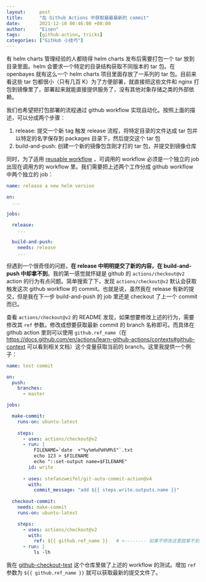 ```yaml
---
layout:     post
title:      "在 Github Actions 中获取最最最新的 commit"
date:       2021-12-10 00:46:00 +08:00
author:     "Eisen"
tags:       [github-action, tricks]
categories: ["GitHub 小技巧"]
---
```


有 helm charts 管理经验的人都晓得 helm charts 发布后需要打包一个 tar 放到目录里面。helm 会要求一个特定的目录结构获取不同版本的 tar 包。在 openbayes 就有这么一个 helm charts 项目里面存放了一系列的 tar 包。目前来看这些 tar 包都很小（只有几百 K）为了方便部署，就直接把这些文件和 nginx 打包到镜像里了，部署起来就能直接提供服务了，没有其他对象存储之类的外部依赖。

我们也希望把打包部署的流程通过 github workflow 实现自动化。按照上面的描述，可以分成两个步骤：

1. release: 提交一个新 tag 触发 release 流程，将特定目录的文件达成 tar 包并以特定的名字保存到 packages 目录下，然后提交这个 tar 包
2. build-and-push: 创建一个新的镜像包含刚才打的 tar 包，并提交到镜像仓库

同时，为了适用 [reusable workflow](https://docs.github.com/en/actions/learn-github-actions/reusing-workflows) ，可调用的 workflow 必须是一个独立的 job 出现在调用方的 workflow 里。我们需要把上述两个工作分成 github workflow 中两个独立的 job：

```yaml
name: release a new helm version

on:
  ...

jobs:
  
  release:
    ...

  build-and-push:
    needs: release
    ...
```

但遇到一个很奇怪的问题，**在 release 中明明提交了新的内容，在 build-and-push 中却拿不到**。我的第一感觉就怀疑是 github 的 `actions/checkout@v2` action 的行为有点问题。简单搜索了下，发现 `actions/checkout@v2` 默认会获取触发这次 github workflow 的 commit。也就是说，虽然我在 release 有新的提交，但是我在下一步 build-and-push 的 job 里还是 checkout 了上一个 commit 而已。

查看 `actions/checkout@v2` 的 README 发现，如果想要修改上述的行为，需要修改其 `ref` 参数。修改成想要获取最新 commit 的 branch 名称即可。而具体在 github action 里则可以使用 `github.ref_name`（在 https://docs.github.com/en/actions/learn-github-actions/contexts#github-context 可以看到相关文档）这个变量获取当前的 branch。这里我提供一个例子：

```yaml
name: test commit

on:
  push:
    branches:
      - master

jobs:

  make-commit:
    runs-on: ubuntu-latest 
    
    steps:
      - uses: actions/checkout@v2
      - run: |
          FILENAME=`date  +"%y%m%d%H%M%S"`.txt
          echo 123 > $FILENAME
          echo "::set-output name=$FILENAME"
        id: write
      
      - uses: stefanzweifel/git-auto-commit-action@v4
        with:
          commit_message: "add ${{ steps.write.outputs.name }}"
  
  checkout-commit:
    needs: make-commit
    runs-on: ubuntu-latest

    steps:
      - uses: actions/checkout@v2
        with:
          ref: ${{ github.ref_name }}   # <-------- 如果不修改这里就拿不到上面提交的文件
      - run: |
          ls -lh
```

我在 [github-checkout-test](https://github.com/aisensiy/github-checkout-test) 这个仓库里做了上述的 workflow 的测试。增加 `ref` 参数为 `${{ github.ref_name }}` 就可以获取最新的提交文件了。
